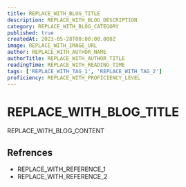 ```yaml
---
title: REPLACE_WITH_BLOG_TITLE
description: REPLACE_WITH_BLOG_DESCRIPTION
category: REPLACE_WITH_BLOG_CATEGORY
published: true
createdAt: 2023-05-28T00:00:00.000Z
image: REPLACE_WITH_IMAGE_URL
author: REPLACE_WITH_AUTHOR_NAME
authorTitle: REPLACE_WITH_AUTHOR_TITLE
readingTime: REPLACE_WITH_READING_TIME
tags: ['REPLACE_WITH_TAG_1', 'REPLACE_WITH_TAG_2']
proficiency: REPLACE_WITH_PROFICIENCY_LEVEL
---
```


# REPLACE_WITH_BLOG_TITLE

REPLACE_WITH_BLOG_CONTENT

## Refrences

- REPLACE_WITH_REFERENCE_1
- REPLACE_WITH_REFERENCE_2
